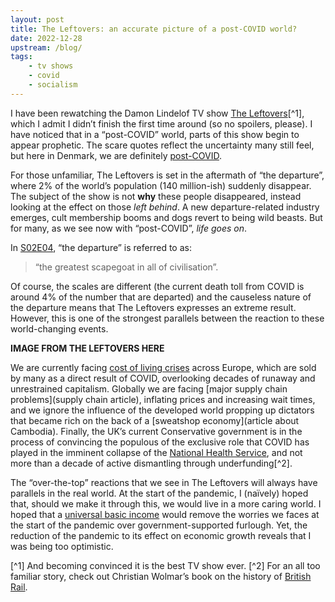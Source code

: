 ```yaml
---
layout: post
title: The Leftovers: an accurate picture of a post-COVID world?
date: 2022-12-28
upstream: /blog/
tags: 
    - tv shows
    - covid
    - socialism
---
```


I have been rewatching the Damon Lindelof TV show [The Leftovers](https://en.wikipedia.org/wiki/The_Leftovers_(TV_series))[^1], which I admit I didn’t finish the first time around (so no spoilers, please).
I have noticed that in a “post-COVID” world, parts of this show begin to appear prophetic. 
The scare quotes reflect the uncertainty many still feel, but here in Denmark, we are definitely [post-COVID](https://www.dr.dk/nyheder/indland/ordfoerere-glaeder-sig-over-aendret-coronakurs-ingen-oensker-nye-restriktioner). 

For those unfamiliar, The Leftovers is set in the aftermath of “the departure”, where 2% of the world’s population (140 million-ish) suddenly disappear.
The subject of the show is not **why** these people disappeared, instead looking at the effect on those *left behind*.
A new departure-related industry emerges, cult membership booms and dogs revert to being wild beasts. 
But for many, as we see now with “post-COVID”, *life goes on*. 

In [S02E04](https://www.imdb.com/title/tt4550146/), “the departure” is referred to as:

> “the greatest scapegoat in all of civilisation”. 

Of course, the scales are different (the current death toll from COVID is around 4% of the number that are departed) and the causeless nature of the departure means that The Leftovers expresses an extreme result. 
However, this is one of the strongest parallels between the reaction to these world-changing events. 

**IMAGE FROM THE LEFTOVERS HERE**

We are currently facing [cost of living crises](https://www.dr.dk/nyheder/penge/flere-danskere-kan-ikke-betale-uforudsete-regninger) across Europe, which are sold by many as a direct result of COVID, overlooking decades of runaway and unrestrained capitalism. 
Globally we are facing [major supply chain problems](supply chain article), inflating prices and increasing wait times, and we ignore the influence of the developed world propping up dictators that became rich on the back of a [sweatshop economy](article about Cambodia). 
Finally, the UK’s current Conservative government is in the process of convincing the populous of the exclusive role that COVID has played in the imminent collapse of the [National Health Service](https://en.wikipedia.org/wiki/National_Health_Service), and not more than a decade of active dismantling through underfunding[^2]. 

The “over-the-top” reactions that we see in The Leftovers will always have parallels in the real world. 
At the start of the pandemic, I (naïvely) hoped that, should we make it through this, we would live in a more caring world. 
I hoped that a [universal basic income]() would remove the worries we faces at the start of the pandemic over government-supported furlough. 
Yet, the reduction of the pandemic to its effect on economic growth reveals that I was being too optimistic. 

[^1] And becoming convinced it is the best TV show ever. 
[^2] For an all too familiar story, check out Christian Wolmar’s book on the history of [British Rail](https://www.christianwolmar.co.uk/book/british-rail/).